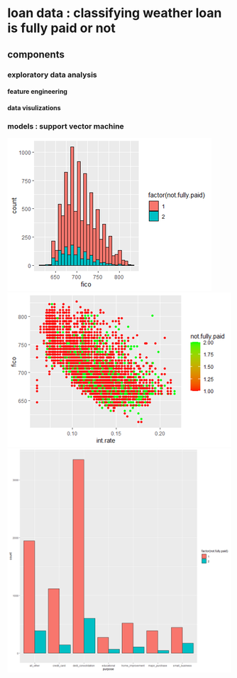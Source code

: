 # loan data : classifying weather loan is fully paid or not
## components 
### exploratory data analysis
#### feature engineering
#### data visulizations
### models : support vector machine

![](https://github.com/shaurysrivastav27/DATA-ANALYTICS/blob/master/R/loan-com/fico.png)
![](https://github.com/shaurysrivastav27/DATA-ANALYTICS/blob/master/R/loan-com/intvsfico.png)
![](https://github.com/shaurysrivastav27/DATA-ANALYTICS/blob/master/R/loan-com/purpose.png)

